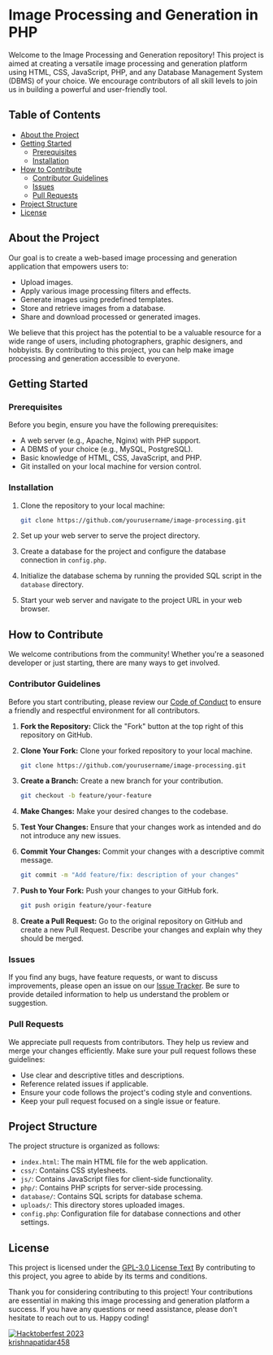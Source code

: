 # Image Processing and Generation in PHP

Welcome to the Image Processing and Generation repository! This project is aimed at creating a versatile image processing and generation platform using HTML, CSS, JavaScript, PHP, and any Database Management System (DBMS) of your choice. We encourage contributors of all skill levels to join us in building a powerful and user-friendly tool.

## Table of Contents

- [About the Project](#about-the-project)
- [Getting Started](#getting-started)
  - [Prerequisites](#prerequisites)
  - [Installation](#installation)
- [How to Contribute](#how-to-contribute)
  - [Contributor Guidelines](#contributor-guidelines)
  - [Issues](#issues)
  - [Pull Requests](#pull-requests)
- [Project Structure](#project-structure)
- [License](#license)

## About the Project

Our goal is to create a web-based image processing and generation application that empowers users to:

- Upload images.
- Apply various image processing filters and effects.
- Generate images using predefined templates.
- Store and retrieve images from a database.
- Share and download processed or generated images.

We believe that this project has the potential to be a valuable resource for a wide range of users, including photographers, graphic designers, and hobbyists. By contributing to this project, you can help make image processing and generation accessible to everyone.

## Getting Started

### Prerequisites

Before you begin, ensure you have the following prerequisites:

- A web server (e.g., Apache, Nginx) with PHP support.
- A DBMS of your choice (e.g., MySQL, PostgreSQL).
- Basic knowledge of HTML, CSS, JavaScript, and PHP.
- Git installed on your local machine for version control.

### Installation

1. Clone the repository to your local machine:

   ```bash
   git clone https://github.com/yourusername/image-processing.git
   ```

2. Set up your web server to serve the project directory.

3. Create a database for the project and configure the database connection in `config.php`.

4. Initialize the database schema by running the provided SQL script in the `database` directory.

5. Start your web server and navigate to the project URL in your web browser.

## How to Contribute

We welcome contributions from the community! Whether you're a seasoned developer or just starting, there are many ways to get involved.

### Contributor Guidelines

Before you start contributing, please review our [Code of Conduct](CODE_OF_CONDUCT.md) to ensure a friendly and respectful environment for all contributors.

1. **Fork the Repository:** Click the "Fork" button at the top right of this repository on GitHub.

2. **Clone Your Fork:** Clone your forked repository to your local machine.

   ```bash
   git clone https://github.com/yourusername/image-processing.git
   ```

3. **Create a Branch:** Create a new branch for your contribution.

   ```bash
   git checkout -b feature/your-feature
   ```

4. **Make Changes:** Make your desired changes to the codebase.

5. **Test Your Changes:** Ensure that your changes work as intended and do not introduce any new issues.

6. **Commit Your Changes:** Commit your changes with a descriptive commit message.

   ```bash
   git commit -m "Add feature/fix: description of your changes"
   ```

7. **Push to Your Fork:** Push your changes to your GitHub fork.

   ```bash
   git push origin feature/your-feature
   ```

8. **Create a Pull Request:** Go to the original repository on GitHub and create a new Pull Request. Describe your changes and explain why they should be merged.

### Issues

If you find any bugs, have feature requests, or want to discuss improvements, please open an issue on our [Issue Tracker](https://github.com/yourusername/image-processing/issues). Be sure to provide detailed information to help us understand the problem or suggestion.

### Pull Requests

We appreciate pull requests from contributors. They help us review and merge your changes efficiently. Make sure your pull request follows these guidelines:

- Use clear and descriptive titles and descriptions.
- Reference related issues if applicable.
- Ensure your code follows the project's coding style and conventions.
- Keep your pull request focused on a single issue or feature.

## Project Structure

The project structure is organized as follows:

- `index.html`: The main HTML file for the web application.
- `css/`: Contains CSS stylesheets.
- `js/`: Contains JavaScript files for client-side functionality.
- `php/`: Contains PHP scripts for server-side processing.
- `database/`: Contains SQL scripts for database schema.
- `uploads/`: This directory stores uploaded images.
- `config.php`: Configuration file for database connections and other settings.

## License

This project is licensed under the [GPL-3.0 License Text](https://www.gnu.org/licenses/gpl-3.0.txt) By contributing to this project, you agree to abide by its terms and conditions.

Thank you for considering contributing to this project! Your contributions are essential in making this image processing and generation platform a success. If you have any questions or need assistance, please don't hesitate to reach out to us. Happy coding!


[![Hacktoberfest 2023](https://img.shields.io/badge/Hacktoberfest-2023-%23FF4400)](https://hacktoberfest.com/)\
[krishnapatidar458](https://github.com/krishnapatidar458/)
